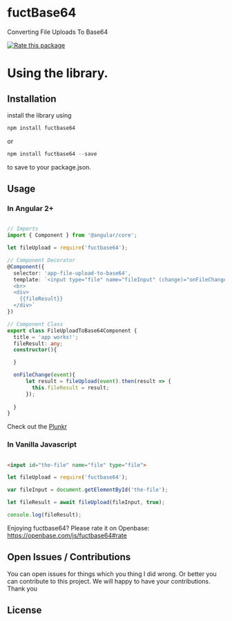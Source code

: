 # fuctBase64
Converting File Uploads To Base64

[![Rate this package](https://badges.openbase.com/js/rating/fuctbase64.svg?token=X4KjCr6gNPfoE2rnwVyfYHe+eZ6voQzL71IGx1uXkfM=)](https://openbase.com/js/fuctbase64?utm_source=embedded&amp;utm_medium=badge&amp;utm_campaign=rate-badge)

# Using the library.

## Installation

install the library using 

```js
npm install fuctbase64
```
or 

```js
npm install fuctbase64 --save
```
to save to your package.json.

## Usage

### In Angular 2+

```ts

// Imports
import { Component } from '@angular/core';

let fileUpload = require('fuctbase64');

// Component Decorator
@Component({
  selector: 'app-file-upload-to-base64',
  template: `<input type="file" name="fileInput" (change)="onFileChange($event)" #fileInput formControlName="fileUpload" />
  <br>
  <div>
    {{fileResult}}  
  </div>`
})

// Component Class
export class FileUploadToBase64Component {
  title = 'app works!';
  fileResult: any;
  constructor(){

  }

  onFileChange(event){
      let result = fileUpload(event).then(result => {
        this.fileResult = result;
      });
      
  }
}


```
Check out the [Plunkr](https://plnkr.co/edit/PiAFMiiveFch4tee6CbL?p=preview)

### In Vanilla Javascript

```html

<input id="the-file" name="file" type="file">

```


```js
let fileUpload = require('fuctbase64');

var fileInput = document.getElementById('the-file');

let fileResult = await fileUpload(fileInput, true);

console.log(fileResult);

```


Enjoying fuctbase64? Please rate it on Openbase: https://openbase.com/js/fuctbase64#rate


## Open Issues / Contributions

You can open issues for things which you thing I did wrong. Or better you can contribute to this project. We will happy to have your contributions. Thank you

## License


